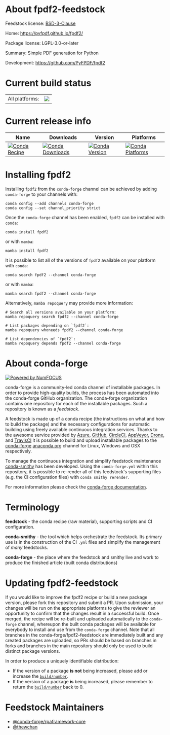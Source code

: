 About fpdf2-feedstock
=====================

Feedstock license: [BSD-3-Clause](https://github.com/conda-forge/fpdf2-feedstock/blob/main/LICENSE.txt)

Home: https://pyfpdf.github.io/fpdf2/

Package license: LGPL-3.0-or-later

Summary: Simple PDF generation for Python

Development: https://github.com/PyFPDF/fpdf2

Current build status
====================


<table><tr><td>All platforms:</td>
    <td>
      <a href="https://dev.azure.com/conda-forge/feedstock-builds/_build/latest?definitionId=12215&branchName=main">
        <img src="https://dev.azure.com/conda-forge/feedstock-builds/_apis/build/status/fpdf2-feedstock?branchName=main">
      </a>
    </td>
  </tr>
</table>

Current release info
====================

| Name | Downloads | Version | Platforms |
| --- | --- | --- | --- |
| [![Conda Recipe](https://img.shields.io/badge/recipe-fpdf2-green.svg)](https://anaconda.org/conda-forge/fpdf2) | [![Conda Downloads](https://img.shields.io/conda/dn/conda-forge/fpdf2.svg)](https://anaconda.org/conda-forge/fpdf2) | [![Conda Version](https://img.shields.io/conda/vn/conda-forge/fpdf2.svg)](https://anaconda.org/conda-forge/fpdf2) | [![Conda Platforms](https://img.shields.io/conda/pn/conda-forge/fpdf2.svg)](https://anaconda.org/conda-forge/fpdf2) |

Installing fpdf2
================

Installing `fpdf2` from the `conda-forge` channel can be achieved by adding `conda-forge` to your channels with:

```
conda config --add channels conda-forge
conda config --set channel_priority strict
```

Once the `conda-forge` channel has been enabled, `fpdf2` can be installed with `conda`:

```
conda install fpdf2
```

or with `mamba`:

```
mamba install fpdf2
```

It is possible to list all of the versions of `fpdf2` available on your platform with `conda`:

```
conda search fpdf2 --channel conda-forge
```

or with `mamba`:

```
mamba search fpdf2 --channel conda-forge
```

Alternatively, `mamba repoquery` may provide more information:

```
# Search all versions available on your platform:
mamba repoquery search fpdf2 --channel conda-forge

# List packages depending on `fpdf2`:
mamba repoquery whoneeds fpdf2 --channel conda-forge

# List dependencies of `fpdf2`:
mamba repoquery depends fpdf2 --channel conda-forge
```


About conda-forge
=================

[![Powered by
NumFOCUS](https://img.shields.io/badge/powered%20by-NumFOCUS-orange.svg?style=flat&colorA=E1523D&colorB=007D8A)](https://numfocus.org)

conda-forge is a community-led conda channel of installable packages.
In order to provide high-quality builds, the process has been automated into the
conda-forge GitHub organization. The conda-forge organization contains one repository
for each of the installable packages. Such a repository is known as a *feedstock*.

A feedstock is made up of a conda recipe (the instructions on what and how to build
the package) and the necessary configurations for automatic building using freely
available continuous integration services. Thanks to the awesome service provided by
[Azure](https://azure.microsoft.com/en-us/services/devops/), [GitHub](https://github.com/),
[CircleCI](https://circleci.com/), [AppVeyor](https://www.appveyor.com/),
[Drone](https://cloud.drone.io/welcome), and [TravisCI](https://travis-ci.com/)
it is possible to build and upload installable packages to the
[conda-forge](https://anaconda.org/conda-forge) [anaconda.org](https://anaconda.org/)
channel for Linux, Windows and OSX respectively.

To manage the continuous integration and simplify feedstock maintenance
[conda-smithy](https://github.com/conda-forge/conda-smithy) has been developed.
Using the ``conda-forge.yml`` within this repository, it is possible to re-render all of
this feedstock's supporting files (e.g. the CI configuration files) with ``conda smithy rerender``.

For more information please check the [conda-forge documentation](https://conda-forge.org/docs/).

Terminology
===========

**feedstock** - the conda recipe (raw material), supporting scripts and CI configuration.

**conda-smithy** - the tool which helps orchestrate the feedstock.
                   Its primary use is in the construction of the CI ``.yml`` files
                   and simplify the management of *many* feedstocks.

**conda-forge** - the place where the feedstock and smithy live and work to
                  produce the finished article (built conda distributions)


Updating fpdf2-feedstock
========================

If you would like to improve the fpdf2 recipe or build a new
package version, please fork this repository and submit a PR. Upon submission,
your changes will be run on the appropriate platforms to give the reviewer an
opportunity to confirm that the changes result in a successful build. Once
merged, the recipe will be re-built and uploaded automatically to the
`conda-forge` channel, whereupon the built conda packages will be available for
everybody to install and use from the `conda-forge` channel.
Note that all branches in the conda-forge/fpdf2-feedstock are
immediately built and any created packages are uploaded, so PRs should be based
on branches in forks and branches in the main repository should only be used to
build distinct package versions.

In order to produce a uniquely identifiable distribution:
 * If the version of a package **is not** being increased, please add or increase
   the [``build/number``](https://docs.conda.io/projects/conda-build/en/latest/resources/define-metadata.html#build-number-and-string).
 * If the version of a package **is** being increased, please remember to return
   the [``build/number``](https://docs.conda.io/projects/conda-build/en/latest/resources/define-metadata.html#build-number-and-string)
   back to 0.

Feedstock Maintainers
=====================

* [@conda-forge/rpaframework-core](https://github.com/orgs/conda-forge/teams/rpaframework-core/)
* [@thewchan](https://github.com/thewchan/)

